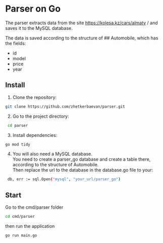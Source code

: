 # Parser on Go
The parser extracts data from the site https://kolesa.kz/cars/almaty / and saves it to the MySQL database.
  
The data is saved according to the structure of ## Automobile, which has the fields:
* id
* model
* price
* year

## Install
1. Clone the repository:
```sh
git clone https://github.com/zhetkerbaevan/parser.git
```
2. Go to the project directory:
 ```sh
  cd parser
```
3. Install dependencies:
 ```sh
go mod tidy
```
4. You will also need a MySQL database.   
You need to create a parser_go database and create a table there, according to the structure of Automobile.  
Then replace the url to the database in the database.go file to your:
 ```sh
  db, err := sql.Open("mysql", "your_url/parser_go")
```
## Start
Go to the cmd/parser folder
 ```sh
cd cmd/parser
```
then run the application
 ```sh
go run main.go
```
